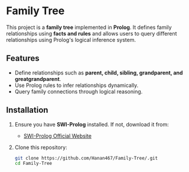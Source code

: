 # Family Tree

This project is a **family tree** implemented in **Prolog**. It defines family relationships using **facts and rules** and allows users to query different relationships using Prolog's logical inference system.

## Features

- Define relationships such as **parent, child, sibling, grandparent, and greatgrandparent**.
- Use Prolog rules to infer relationships dynamically.
- Query family connections through logical reasoning.

## Installation

1. Ensure you have **SWI-Prolog** installed. If not, download it from:
   - [SWI-Prolog Official Website](https://www.swi-prolog.org/Download.html)

2. Clone this repository:

   ```sh
   git clone https://github.com/Hanan467/Family-Tree/.git
   cd Family-Tree
